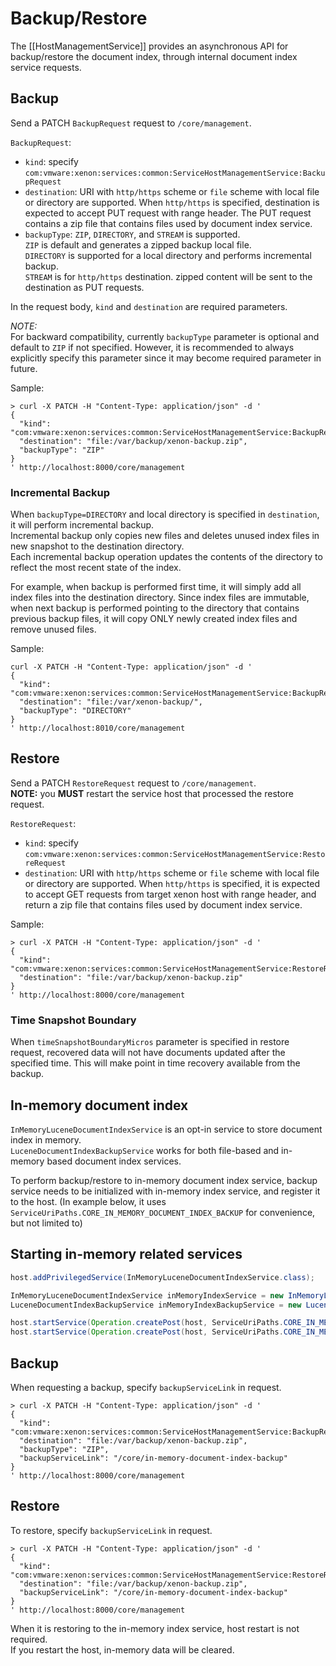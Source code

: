 # Backup/Restore

The [[HostManagementService]] provides an asynchronous API for backup/restore the document index, through internal document index service requests.

## Backup

Send a PATCH `BackupRequest` request to `/core/management`.

`BackupRequest`:
- `kind`:
  specify `com:vmware:xenon:services:common:ServiceHostManagementService:BackupRequest`
- `destination`:
  URI with `http/https` scheme or `file` scheme with local file or directory are supported.
  When `http/https` is specified, destination is expected to accept PUT request with range header.
  The PUT request contains a zip file that contains files used by document index service.
- `backupType`: `ZIP`, `DIRECTORY`, and `STREAM` is supported.  
  `ZIP` is default and generates a zipped backup local file.  
  `DIRECTORY` is supported for a local directory and performs incremental backup.  
  `STREAM` is for `http/https` destination. zipped content will be sent to the destination as PUT requests.


In the request body, `kind` and `destination` are required parameters.

*NOTE:*  
For backward compatibility, currently `backupType` parameter is optional and default to `ZIP` if not specified.
However, it is recommended to always explicitly specify this parameter since it may become required parameter in future.


Sample:

```shell
> curl -X PATCH -H "Content-Type: application/json" -d '
{
  "kind": "com:vmware:xenon:services:common:ServiceHostManagementService:BackupRequest",
  "destination": "file:/var/backup/xenon-backup.zip",
  "backupType": "ZIP"
}
' http://localhost:8000/core/management
```

### Incremental Backup

When `backupType=DIRECTORY` and local directory is specified in `destination`, it will perform incremental backup.  
Incremental backup only copies new files and deletes unused index files in new snapshot to the destination directory.  
Each incremental backup operation updates the contents of the directory to reflect the most recent state of the index.

For example, when backup is performed first time, it will simply add all index files into the destination directory.
Since index files are immutable, when next backup is performed pointing to the directory that contains previous backup files, it will copy ONLY newly created index files and remove unused files.



Sample:

```shell
curl -X PATCH -H "Content-Type: application/json" -d '
{
  "kind": "com:vmware:xenon:services:common:ServiceHostManagementService:BackupRequest",
  "destination": "file:/var/xenon-backup/",
  "backupType": "DIRECTORY"
}
' http://localhost:8010/core/management
```


## Restore

Send a PATCH `RestoreRequest` request to `/core/management`.  
**NOTE:** you **MUST** restart the service host that processed the restore request.

`RestoreRequest`:
- `kind`:
  specify `com:vmware:xenon:services:common:ServiceHostManagementService:RestoreRequest`
- `destination`:
  URI with `http/https` scheme or `file` scheme with local file or directory are supported.
  When `http/https` is specified, it is expected to accept GET requests from target xenon host with
  range header, and return a zip file that contains files used by document index service.

Sample:

```shell
> curl -X PATCH -H "Content-Type: application/json" -d '
{
  "kind": "com:vmware:xenon:services:common:ServiceHostManagementService:RestoreRequest",
  "destination": "file:/var/backup/xenon-backup.zip"
}
' http://localhost:8000/core/management
```


### Time Snapshot Boundary

When `timeSnapshotBoundaryMicros` parameter is specified in restore request, recovered data will not have documents updated after the specified time. This will make point in time recovery available from the backup.


## In-memory document index

`InMemoryLuceneDocumentIndexService` is an opt-in service to store document index in memory.  
`LuceneDocumentIndexBackupService` works for both file-based and in-memory based document index services.

To perform backup/restore to in-memory document index service, backup service needs to be initialized with in-memory index service, and register it to the host. (In example below, it uses `ServiceUriPaths.CORE_IN_MEMORY_DOCUMENT_INDEX_BACKUP` for convenience, but not limited to)


## Starting in-memory related services

```java
host.addPrivilegedService(InMemoryLuceneDocumentIndexService.class);

InMemoryLuceneDocumentIndexService inMemoryIndexService = new InMemoryLuceneDocumentIndexService();
LuceneDocumentIndexBackupService inMemoryIndexBackupService = new LuceneDocumentIndexBackupService(inMemoryIndexService);

host.startService(Operation.createPost(host, ServiceUriPaths.CORE_IN_MEMORY_DOCUMENT_INDEX), inMemoryIndexService);
host.startService(Operation.createPost(host, ServiceUriPaths.CORE_IN_MEMORY_DOCUMENT_INDEX_BACKUP), inMemoryIndexBackupService);
```

## Backup

When requesting a backup, specify `backupServiceLink` in request.

```shell
> curl -X PATCH -H "Content-Type: application/json" -d '
{
  "kind": "com:vmware:xenon:services:common:ServiceHostManagementService:BackupRequest",
  "destination": "file:/var/backup/xenon-backup.zip",
  "backupType": "ZIP",
  "backupServiceLink": "/core/in-memory-document-index-backup"
}
' http://localhost:8000/core/management
```

## Restore

To restore, specify `backupServiceLink` in request.

```shell
> curl -X PATCH -H "Content-Type: application/json" -d '
{
  "kind": "com:vmware:xenon:services:common:ServiceHostManagementService:RestoreRequest",
  "destination": "file:/var/backup/xenon-backup.zip",
  "backupServiceLink": "/core/in-memory-document-index-backup"
}
' http://localhost:8000/core/management
```

When it is restoring to the in-memory index service, host restart is not required.  
If you restart the host, in-memory data will be cleared.

